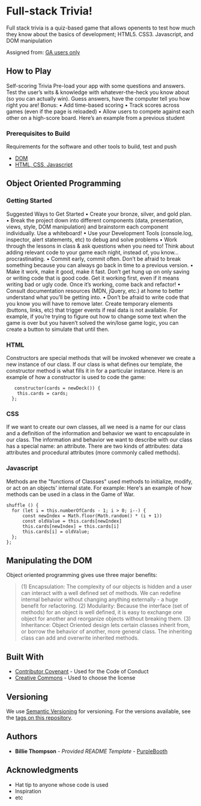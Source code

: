 # Full-stack Trivia!

Full stack trivia is a quiz-based game that allows openents to test how much they know about the basics of development; HTML5. CSS3. Javascript, and DOM manipulation

Assigned from:
[GA users only](https://git.generalassemb.ly/dc-wdi-fundamentals/game-of-war)

## How to Play

Self-scoring Trivia
Pre-load your app with some questions and answers.
Test the user’s wits & knowledge with whatever-the-heck you know about (so you can actually win). Guess answers, have the computer tell you how right you are!
Bonus:
•	Add time-based scoring
•	Track scores across games (even if the page is reloaded)
•	Allow users to compete against each other on a high-score board.
Here’s an example from a previous student

### Prerequisites to Build

Requirements for the software and other tools to build, test and push 
- [DOM](https://git.generalassemb.ly/dc-wdi-fundamentals/objects-intro)
- [HTML, CSS, Javascript](https://git.generalassemb.ly/dc-wdi-fundamentals/javascript-oop/blob/master/object-oriented-javascript.md)

## Object Oriented Programming


### Getting Started
Suggested Ways to Get Started
•	Create your bronze, silver, and gold plan.
•	Break the project down into different components (data, presentation, views, style, DOM manipulation) and brainstorm each component individually. Use a whiteboard!
•	Use your Development Tools (console.log, inspector, alert statements, etc) to debug and solve problems
•	Work through the lessons in class & ask questions when you need to! Think about adding relevant code to your game each night, instead of, you know… procrastinating.
•	Commit early, commit often. Don’t be afraid to break something because you can always go back in time to a previous version.
•	Make it work, make it good, make it fast. Don’t get hung up on only saving or writing code that is good code. Get it working first, even if it means writing bad or ugly code. Once it’s working, come back and refactor!
•	Consult documentation resources (MDN, jQuery, etc.) at home to better understand what you’ll be getting into.
•	Don’t be afraid to write code that you know you will have to remove later. Create temporary elements (buttons, links, etc) that trigger events if real data is not available. For example, if you’re trying to figure out how to change some text when the game is over but you haven’t solved the win/lose game logic, you can create a button to simulate that until then.

### HTML

Constructors are special methods that will be invoked whenever we create a new instance of our class. If our class is what defines our template, the constructor method is what fills it in for a particular instance.
Here is an example of how a constructor is used to code the game: 

       constructor(cards = newDeck()) {
        this.cards = cards;
      };
### CSS
If we want to create our own classes, all we need is a name for our class and a definition of the information and behavior we want to encapsulate in our class. The information and behavior we want to describe with our class has a special name: an attribute. There are two kinds of attributes: data attributes and procedural attributes (more commonly called methods).

### Javascript
Methods are the "functions of Classses" used methods to initialize, modify, or act on an objects' internal state. For example:
Here's an example of how methods can be used in a class in the Game of War.

    shuffle () {
      for (let i = this.numberOfCards - 1; i > 0; i--) {
          const newIndex = Math.floor(Math.random() * (i + 1))
          const oldValue = this.cards[newIndex]
          this.cards[newIndex] = this.cards[i]
          this.cards[i] = oldValue;
      };
    };

## Manipulating the DOM

Object oriented programming gives use three major benefits:

> (1) Encapsulation: The complexity of our objects is hidden and a user can interact with a well defined set of methods. We can redefine internal behavior without changing anything externally - a huge benefit for refactoring.
(2) Modularity: Because the interface (set of methods) for an object is well defined, it is easy to exchange one object for another and reorganize objects without breaking them.
(3) Inheritance: Object Oriented design lets certain classes inherit from, or borrow the behavior of another, more general class. The inheriting class can add and overwrite inherited methods.

## Built With

  - [Contributor Covenant](https://www.contributor-covenant.org/) - Used
    for the Code of Conduct
  - [Creative Commons](https://creativecommons.org/) - Used to choose
    the license

## Versioning

We use [Semantic Versioning](http://semver.org/) for versioning. For the versions
available, see the [tags on this
repository](https://github.com/PurpleBooth/a-good-readme-template/tags).

## Authors

  - **Billie Thompson** - *Provided README Template* -
    [PurpleBooth](https://github.com/PurpleBooth)


## Acknowledgments

  - Hat tip to anyone whose code is used
  - Inspiration
  - etc

